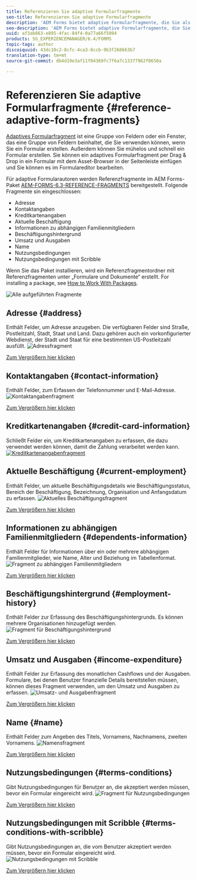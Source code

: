 ```yaml
---
title: Referenzieren Sie adaptive Formularfragmente
seo-title: Referenzieren Sie adaptive Formularfragmente
description: 'AEM Forms bietet adaptive Formularfragmente, die Sie als Assets verwenden können, um ein Formular schnell zu erstellen. '
seo-description: 'AEM Forms bietet adaptive Formularfragmente, die Sie als Assets verwenden können, um ein Formular schnell zu erstellen. '
uuid: af3ab863-e895-4fac-84f4-0a77a66f5094
products: SG_EXPERIENCEMANAGER/6.4/FORMS
topic-tags: author
discoiquuid: 43dc10c2-8cfc-4ca3-8ccb-9b3f268663b7
translation-type: tm+mt
source-git-commit: db4d19e3af11f04369fc7f6a7c13377962f0650a

---
```



# Referenzieren Sie adaptive Formularfragmente {#reference-adaptive-form-fragments}

[Adaptives Formularfragment](/help/forms/using/adaptive-form-fragments.md) ist eine Gruppe von Feldern oder ein Fenster, das eine Gruppe von Feldern beinhaltet, die Sie verwenden können, wenn Sie ein Formular erstellen. Außerdem können Sie mühelos und schnell ein Formular erstellen. Sie können ein adaptives Formularfragment per Drag &amp; Drop in ein Formular mit dem Asset-Browser in der Seitenleiste einfügen und Sie können es im Formulareditor bearbeiten.

Für adaptive Formularautoren werden Referenzfragmente im AEM Forms-Paket [AEM-FORMS-6.3-REFERENCE-FRAGMENTS](https://www.adobeaemcloud.com/content/marketplace/marketplaceProxy.html?packagePath=/content/companies/public/adobe/packages/cq630/fd/AEM-FORMS-6.3-REFERENCE-FRAGMENTS) bereitgestellt. Folgende Fragmente sin eingeschlossen:

* Adresse
* Kontaktangaben
* Kreditkartenangaben
* Aktuelle Beschäftigung
* Informationen zu abhängigen Familienmitgliedern
* Beschäftigungshintergrund
* Umsatz und Ausgaben
* Name
* Nutzungsbedingungen
* Nutzungsbedingungen mit Scribble

Wenn Sie das Paket installieren, wird ein Referenzfragmentordner mit Referenzfragmenten unter „Formulare und Dokumente“ erstellt. For installing a package, see [How to Work With Packages](/help/sites-administering/package-manager.md).

![Alle aufgeführten  Fragmente](assets/ootb-frags.png)

## Adresse {#address}

Enthält Felder, um Adresse anzugeben. Die verfügbaren Felder sind Straße, Postleitzahl, Stadt, Staat und Land. Dazu gehören auch ein vorkonfigurierter Webdienst, der Stadt und Staat für eine bestimmten US-Postleitzahl ausfüllt.
![Adressfragment](assets/address.png)

[Zum Vergrößern hier klicken](assets/address.png)

## Kontaktangaben {#contact-information}

Enthält Felder, zum Erfassen der Telefonnummer und E-Mail-Adresse.
![Kontaktangabenfragment](assets/contact-info.png)

[Zum Vergrößern hier klicken](assets/contact-info-1.png)

## Kreditkartenangaben {#credit-card-information}

Schließt Felder ein, um Kreditkartenangaben zu erfassen, die dazu verwendet werden können, damit die Zahlung verarbeitet werden kann.
[ ![Kreditkartenangabenfragment](assets/cc-info.png)](assets/cc-info-1.png)

## Aktuelle Beschäftigung {#current-employment}

Enthält Felder, um aktuelle Beschäftigungsdetails wie Beschäftigungsstatus, Bereich der Beschäftigung, Bezeichnung, Organisation und Anfangsdatum zu erfassen.
![Aktuelles Beschäftigungsfragment](assets/current-emp.png)

[Zum Vergrößern hier klicken](assets/current-emp-1.png)

## Informationen zu abhängigen Familienmitgliedern {#dependents-information}

Enthält Felder für Informationen über ein oder mehrere abhängigen Familienmitglieder, wie Name, Alter und Beziehung im Tabellenformat.
![Fragment zu abhängigen Familienmitgliedern](assets/dependents-info.png)

[Zum Vergrößern hier klicken](assets/dependents-info-1.png)

## Beschäftigungshintergrund {#employment-history}

Enthält Felder zur Erfassung des Beschäftigungshintergrunds. Es können mehrere Organisationen hinzugefügt werden.
![Fragment für Beschäftigungshintergrund](assets/emp-history.png)

[Zum Vergrößern hier klicken](assets/emp-history-1.png)

## Umsatz und Ausgaben {#income-expenditure}

Enthält Felder zur Erfassung des monatlichen Cashflows und der Ausgaben. Formulare, bei denen Benutzer finanzielle Details bereitstellen müssen, können dieses Fragment verwenden, um den Umsatz und Ausgaben zu erfassen.
![Umsatz- und Ausgabenfragment](assets/income.png)

[Zum Vergrößern hier klicken](assets/income-1.png)

## Name {#name}

Enthält Felder zum Angeben des Titels, Vornamens, Nachnamens, zweiten Vornamens.
![Namensfragment](assets/name.png)

[Zum Vergrößern hier klicken](assets/name-1.png)

## Nutzungsbedingungen {#terms-conditions}

Gibt Nutzungsbedingungen für Benutzer an, die akzeptiert werden müssen, bevor ein Formular eingereicht wird.
![Fragment für Nutzungsbedingungen](assets/tnc.png)

[Zum Vergrößern hier klicken](assets/tnc-1.png)

## Nutzungsbedingungen mit Scribble {#terms-conditions-with-scribble}

Gibt Nutzungsbedingungen an, die vom Benutzer akzeptiert werden müssen, bevor ein Formular eingereicht wird.
![Nutzungsbedingungen mit Scribble](assets/tnc-scribble.png)

[Zum Vergrößern hier klicken](assets/tnc-scribble-1.png)